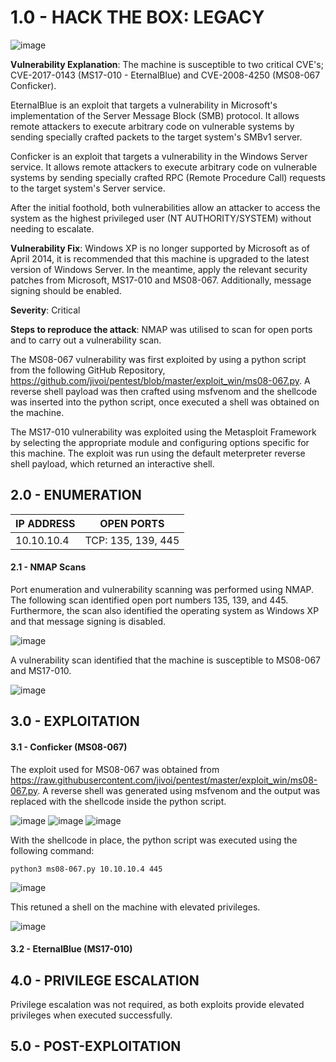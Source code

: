 # 1.0 - HACK THE BOX: LEGACY

![image](https://github.com/Gladoodles/hackthebox_machines/assets/96867367/0dcdac0e-be06-4750-9bb9-fc15fe091d3b)

**Vulnerability Explanation**: The machine is susceptible to two critical CVE's; CVE-2017-0143 (MS17-010 - EternalBlue) and CVE-2008-4250 (MS08-067 Conficker). 

EternalBlue is an exploit that targets a vulnerability in Microsoft's implementation of the Server Message Block (SMB) protocol. It allows remote attackers to execute arbitrary code on vulnerable systems by sending specially crafted packets to the target system's SMBv1 server. 

Conficker is an exploit that targets a vulnerability in the Windows Server service. It allows remote attackers to execute arbitrary code on vulnerable systems by sending specially crafted RPC (Remote Procedure Call) requests to the target system's Server service.

After the initial foothold, both vulnerabilities allow an attacker to access the system as the highest privileged user (NT AUTHORITY/SYSTEM) without needing to escalate. 

**Vulnerability Fix**: Windows XP is no longer supported by Microsoft as of April 2014, it is recommended that this machine is upgraded to the latest version of Windows Server. In the meantime, apply the relevant security patches from Microsoft, MS17-010 and MS08-067. Additionally, message signing should be enabled. 

**Severity**: Critical

**Steps to reproduce the attack**: NMAP was utilised to scan for open ports and to carry out a vulnerability scan. 

The MS08-067 vulnerability was first exploited by using a python script from the following GitHub Repository, https://github.com/jivoi/pentest/blob/master/exploit_win/ms08-067.py. A reverse shell payload was then crafted using msfvenom and the shellcode was inserted into the python script, once executed a shell was obtained on the machine. 

The MS17-010 vulnerability was exploited using the Metasploit Framework by selecting the appropriate module and configuring options specific for this machine. The exploit was run using the default meterpreter reverse shell payload, which returned an interactive shell. 

## 2.0 - ENUMERATION
| **IP ADDRESS** | **OPEN PORTS** |
|----------|--------------------|
| 10.10.10.4 | TCP: 135, 139, 445 |

#### **2.1 - NMAP Scans** 

Port enumeration and vulnerability scanning was performed using NMAP. The following scan identified open port numbers 135, 139, and 445. Furthermore, the scan also identified the operating system as Windows XP and that message signing is disabled. 

![image](https://github.com/Gladoodles/hackthebox_machines/assets/96867367/09e0dd8f-ed6d-4237-8450-dc3d5d6ac716)

A vulnerability scan identified that the machine is susceptible to MS08-067 and MS17-010. 

![image](https://github.com/Gladoodles/hackthebox_machines/assets/96867367/7f8455ee-d4c3-4ca4-9423-c09968d01ea0)

## 3.0 - EXPLOITATION

#### **3.1 - Conficker (MS08-067)**

The exploit used for MS08-067 was obtained from https://raw.githubusercontent.com/jivoi/pentest/master/exploit_win/ms08-067.py. A reverse shell was generated using msfvenom and the output was replaced with the shellcode inside the python script. 

![image](https://github.com/Gladoodles/hackthebox_machines/assets/96867367/1b107596-fa8b-41f0-bb53-13c84abade34)
![image](https://github.com/Gladoodles/hackthebox_machines/assets/96867367/0ff97e87-677c-472e-a8c9-e3c1f322f1aa)
![image](https://github.com/Gladoodles/hackthebox_machines/assets/96867367/3f719d95-7ad3-413e-87f8-58e4aa3b830a)

With the shellcode in place, the python script was executed using the following command:
```text
python3 ms08-067.py 10.10.10.4 445
```

![image](https://github.com/Gladoodles/hackthebox_machines/assets/96867367/a48ea28e-4b34-4b4b-9309-fe5055836668)

This retuned a shell on the machine with elevated privileges. 

![image](https://github.com/Gladoodles/hackthebox_machines/assets/96867367/a1b48799-477c-47e2-8552-43a8cb8ce51f)

#### **3.2 - EternalBlue (MS17-010)** 

## 4.0 - PRIVILEGE ESCALATION 

Privilege escalation was not required, as both exploits provide elevated privileges when executed successfully.

## 5.0 - POST-EXPLOITATION 
